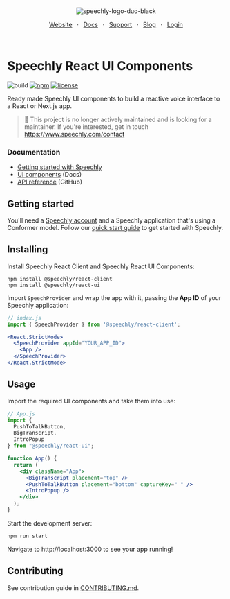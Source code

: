<div align="center" markdown="1">
<br/>

![speechly-logo-duo-black](https://user-images.githubusercontent.com/2579244/193574443-130d16d6-76f1-4401-90f2-0ed753b39bc0.svg)

[Website](https://www.speechly.com/)
&ensp;&middot;&ensp;
[Docs](https://docs.speechly.com/)
&ensp;&middot;&ensp;
[Support](https://github.com/speechly/speechly/discussions)
&ensp;&middot;&ensp;
[Blog](https://www.speechly.com/blog/)
&ensp;&middot;&ensp;
[Login](https://api.speechly.com/dashboard/)

<br/>
</div>

# Speechly React UI Components

![build](https://img.shields.io/github/actions/workflow/status/speechly/ui-components/build.yaml?branch=main&logo=github)
[![npm](https://img.shields.io/npm/v/@speechly/react-ui?color=cb3837&logo=npm)](https://www.npmjs.com/package/@speechly/react-ui)
[![license](http://img.shields.io/:license-mit-blue.svg)](/LICENSE)

Ready made Speechly UI components to build a reactive voice interface to a React or Next.js app.

> 🚧 This project is no longer actively maintained and is looking for a maintainer. If you're interested, get in touch https://www.speechly.com/contact

### Documentation

- [Getting started with Speechly](https://docs.speechly.com/basics/getting-started)
- [UI components](https://dreamy-cori-a02de1.netlify.app/ui-components/) (Docs)
- [API reference](./docs/README.md) (GitHub)

## Getting started

You'll need a [Speechly account](https://api.speechly.com/dashboard/) and a Speechly application that's using a Conformer model. Follow our [quick start guide](https://docs.speechly.com/basics/getting-started) to get started with Speechly.

## Installing

Install Speechly React Client and Speechly React UI Components:

```
npm install @speechly/react-client
npm install @speechly/react-ui
```

Import `SpeechProvider` and wrap the app with it, passing the **App ID** of your Speechly application:

```jsx
// index.js
import { SpeechProvider } from '@speechly/react-client';

<React.StrictMode>
  <SpeechProvider appId="YOUR_APP_ID">
    <App />
  </SpeechProvider>
</React.StrictMode>
```

## Usage

Import the required UI components and take them into use:

```jsx
// App.js
import {
  PushToTalkButton,
  BigTranscript,
  IntroPopup
} from "@speechly/react-ui";

function App() {
  return (
    <div className="App">
      <BigTranscript placement="top" />
      <PushToTalkButton placement="bottom" captureKey=" " />
      <IntroPopup />
    </div>
  );
}
```

Start the development server:

```bash
npm run start
```

Navigate to http://localhost:3000 to see your app running!

## Contributing

See contribution guide in [CONTRIBUTING.md](https://github.com/speechly/speechly/blob/main/CONTRIBUTING.md).
